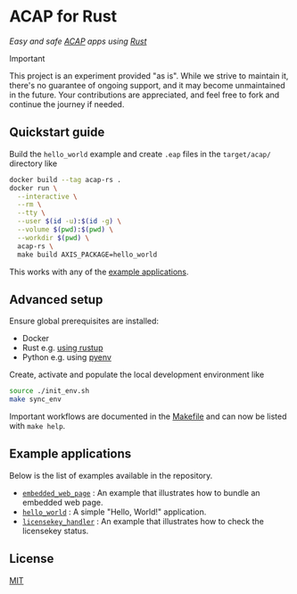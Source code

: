 # ACAP for Rust

_Easy and safe [ACAP] apps using [Rust]_

> [!IMPORTANT]
> This project is an experiment provided "as is".
> While we strive to maintain it, there's no guarantee of ongoing support, and it may become unmaintained in the future.
> Your contributions are appreciated, and feel free to fork and continue the journey if needed.

## Quickstart guide

Build the `hello_world` example and create `.eap` files in the `target/acap/` directory like

```sh
docker build --tag acap-rs .
docker run \
  --interactive \
  --rm \
  --tty \
  --user $(id -u):$(id -g) \
  --volume $(pwd):$(pwd) \
  --workdir $(pwd) \
  acap-rs \
  make build AXIS_PACKAGE=hello_world
```

This works with any of the [example applications](#example-applications).

## Advanced setup

Ensure global prerequisites are installed:

* Docker
* Rust e.g. [using rustup](https://www.rust-lang.org/tools/install)
* Python e.g. using [pyenv](https://github.com/pyenv/pyenv)

Create, activate and populate the local development environment like

```sh
source ./init_env.sh
make sync_env
```

Important workflows are documented in the [Makefile](./Makefile) and can now be listed with `make help`.

## Example applications

Below is the list of examples available in the repository.

* [`embedded_web_page`](apps/embedded_web_page/src/main.rs)
: An example that illustrates how to bundle an embedded web page.
* [`hello_world`](apps/hello_world/src/main.rs)
: A simple "Hello, World!" application.
* [`licensekey_handler`](apps/licensekey_handler/src/main.rs)
: An example that illustrates how to check the licensekey status.

## License

[MIT](LICENSE)

[ACAP]: https://axiscommunications.github.io/acap-documentation/
[Rust]: https://doc.rust-lang.org/
